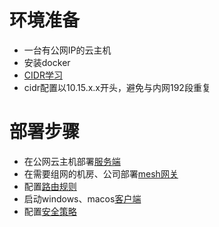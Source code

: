 # 环境准备

- 一台有公网IP的云主机
- 安装docker
- [CIDR学习](https://www.sojson.com/convert/subnetmask.html)
- cidr配置以10.15.x.x开头，避免与内网192段重复

# 部署步骤

- 在公网云主机部署[服务端](/doc/deploy/server.md)
- 在需要组网的机房、公司部署[mesh网关](/doc/deploy/mesh.md)
- 配置[路由规则](/doc/deploy/route.md)
- 启动windows、macos[客户端](/doc/deploy/client.md)
- 配置[安全策略](/doc/deploy/rule.md)